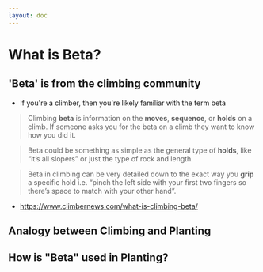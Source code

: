 ```yaml
---
layout: doc
---
```


<script setup>
import JoinKlimbeta from './Join_Klimbeta_Plantbeta.vue'
</script>  
# What is Beta?



## 'Beta' is from the climbing community

- If you're a climber, then you're likely familiar with the term beta

> Climbing **beta** is information on the **moves**, **sequence**, or **holds** on a climb. If someone asks you for the beta on a climb they want to know how you did it. 

> Beta could be something as simple as the general type of **holds**, like “it’s all slopers” or just the type of rock and length.

> Beta in climbing can be very detailed down to the exact way you **grip** a specific hold i.e. “pinch the left side with your first two fingers so there’s space to match with your other hand”.

- https://www.climbernews.com/what-is-climbing-beta/


## Analogy between Climbing and Planting
  
<JoinKlimbeta />


## How is "Beta" used in Planting?

